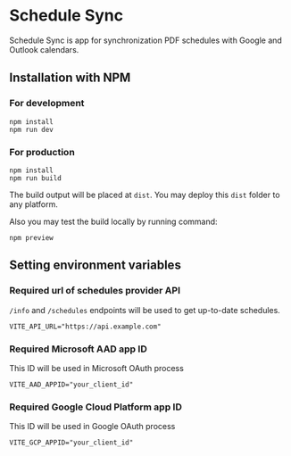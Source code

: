 # Schedule Sync

Schedule Sync is app for synchronization PDF schedules with Google and Outlook calendars.

## Installation with NPM

### For development
```
npm install
npm run dev
```

### For production
```
npm install
npm run build
```
The build output will be placed at `dist`. You may deploy this `dist` folder to any platform.

Also you may test the build locally by running command:
```
npm preview
```

## Setting environment variables

### Required url of schedules provider API
`/info` and `/schedules` endpoints will be used to get up-to-date schedules.
```
VITE_API_URL="https://api.example.com"
```

### Required Microsoft AAD app ID
This ID will be used in Microsoft OAuth process
```
VITE_AAD_APPID="your_client_id"
```

### Required Google Cloud Platform app ID
This ID will be used in Google OAuth process
```
VITE_GCP_APPID="your_client_id"
```